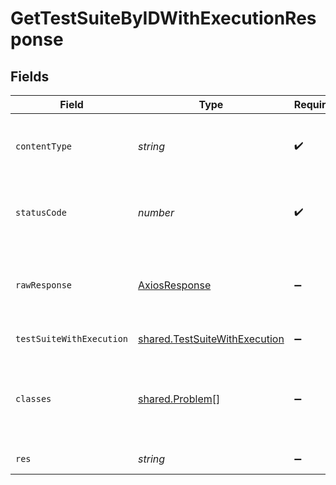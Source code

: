 # GetTestSuiteByIDWithExecutionResponse


## Fields

| Field                                                                          | Type                                                                           | Required                                                                       | Description                                                                    |
| ------------------------------------------------------------------------------ | ------------------------------------------------------------------------------ | ------------------------------------------------------------------------------ | ------------------------------------------------------------------------------ |
| `contentType`                                                                  | *string*                                                                       | :heavy_check_mark:                                                             | HTTP response content type for this operation                                  |
| `statusCode`                                                                   | *number*                                                                       | :heavy_check_mark:                                                             | HTTP response status code for this operation                                   |
| `rawResponse`                                                                  | [AxiosResponse](https://axios-http.com/docs/res_schema)                        | :heavy_minus_sign:                                                             | Raw HTTP response; suitable for custom response parsing                        |
| `testSuiteWithExecution`                                                       | [shared.TestSuiteWithExecution](../../models/shared/testsuitewithexecution.md) | :heavy_minus_sign:                                                             | successful operation                                                           |
| `classes`                                                                      | [shared.Problem](../../models/shared/problem.md)[]                             | :heavy_minus_sign:                                                             | problem with getting test suite with execution from storage                    |
| `res`                                                                          | *string*                                                                       | :heavy_minus_sign:                                                             | successful operation                                                           |